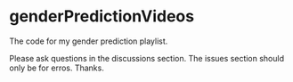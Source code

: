 # genderPredictionVideos
The code for my gender prediction playlist. 

Please ask questions in the discussions section. The issues section should only be for erros. Thanks. 
